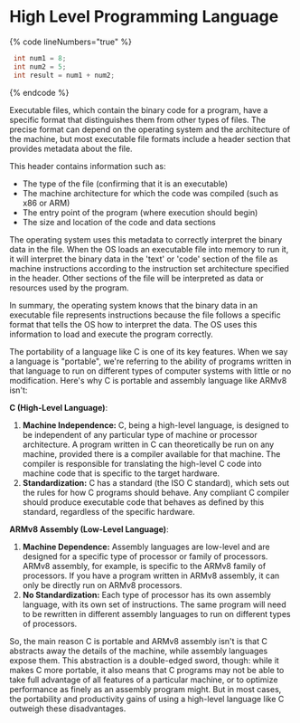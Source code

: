 # High Level Programming Language









{% code lineNumbers="true" %}
```c
 int num1 = 8;
 int num2 = 5;
 int result = num1 + num2;
```
{% endcode %}







Executable files, which contain the binary code for a program, have a specific format that distinguishes them from other types of files. The precise format can depend on the operating system and the architecture of the machine, but most executable file formats include a header section that provides metadata about the file.

This header contains information such as:

* The type of the file (confirming that it is an executable)
* The machine architecture for which the code was compiled (such as x86 or ARM)
* The entry point of the program (where execution should begin)
* The size and location of the code and data sections

The operating system uses this metadata to correctly interpret the binary data in the file. When the OS loads an executable file into memory to run it, it will interpret the binary data in the 'text' or 'code' section of the file as machine instructions according to the instruction set architecture specified in the header. Other sections of the file will be interpreted as data or resources used by the program.

In summary, the operating system knows that the binary data in an executable file represents instructions because the file follows a specific format that tells the OS how to interpret the data. The OS uses this information to load and execute the program correctly.









The portability of a language like C is one of its key features. When we say a language is "portable", we're referring to the ability of programs written in that language to run on different types of computer systems with little or no modification. Here's why C is portable and assembly language like ARMv8 isn't:

**C (High-Level Language)**:

1. **Machine Independence:** C, being a high-level language, is designed to be independent of any particular type of machine or processor architecture. A program written in C can theoretically be run on any machine, provided there is a compiler available for that machine. The compiler is responsible for translating the high-level C code into machine code that is specific to the target hardware.
2. **Standardization:** C has a standard (the ISO C standard), which sets out the rules for how C programs should behave. Any compliant C compiler should produce executable code that behaves as defined by this standard, regardless of the specific hardware.

**ARMv8 Assembly (Low-Level Language)**:

1. **Machine Dependence:** Assembly languages are low-level and are designed for a specific type of processor or family of processors. ARMv8 assembly, for example, is specific to the ARMv8 family of processors. If you have a program written in ARMv8 assembly, it can only be directly run on ARMv8 processors.
2. **No Standardization:** Each type of processor has its own assembly language, with its own set of instructions. The same program will need to be rewritten in different assembly languages to run on different types of processors.

So, the main reason C is portable and ARMv8 assembly isn't is that C abstracts away the details of the machine, while assembly languages expose them. This abstraction is a double-edged sword, though: while it makes C more portable, it also means that C programs may not be able to take full advantage of all features of a particular machine, or to optimize performance as finely as an assembly program might. But in most cases, the portability and productivity gains of using a high-level language like C outweigh these disadvantages.
